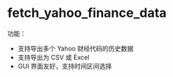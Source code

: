 # fetch_yahoo_finance_data

功能：

- 支持导出多个 Yahoo 财经代码的历史数据
- 支持导出为 CSV 或 Excel
- GUI 界面友好，支持时间区间选择
 

